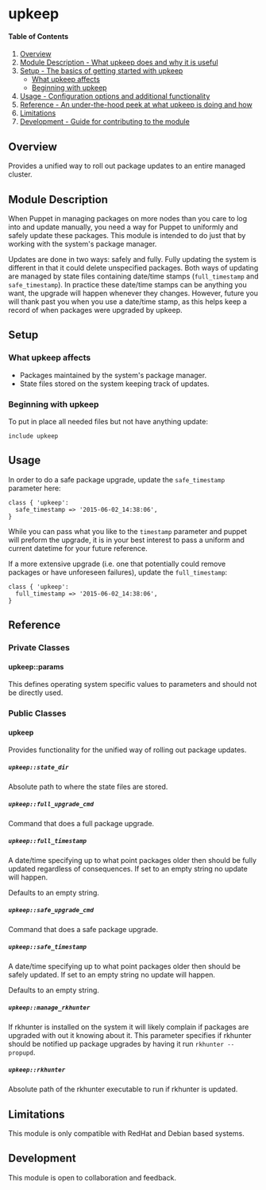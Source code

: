 # upkeep

#### Table of Contents

1. [Overview](#overview)
2. [Module Description - What upkeep does and why it is useful](#module-description)
3. [Setup - The basics of getting started with upkeep](#setup)
    * [What upkeep affects](#what-upkeep-affects)
    * [Beginning with upkeep](#beginning-with-upkeep)
4. [Usage - Configuration options and additional functionality](#usage)
5. [Reference - An under-the-hood peek at what upkeep is doing and how](#reference)
5. [Limitations](#limitations)
6. [Development - Guide for contributing to the module](#development)

## Overview

Provides a unified way to roll out package updates to an entire managed cluster.

## Module Description

When Puppet in managing packages on more nodes than you care to log into and update manually, you need a way for Puppet to uniformly and safely update these packages.  This module is intended to do just that by working with the system's package manager.

Updates are done in two ways: safely and fully.  Fully updating the system is different in that it could delete unspecified packages. Both ways of updating are managed by state files containing date/time stamps (`full_timestamp` and `safe_timestamp`).  In practice these date/time stamps can be anything you want, the upgrade will happen whenever they changes.  However, future you will thank past you when you use a date/time stamp, as this helps keep a record of when packages were upgraded by upkeep.

## Setup

### What upkeep affects

* Packages maintained by the system's package manager.
* State files stored on the system keeping track of updates.

### Beginning with upkeep

To put in place all needed files but not have anything update:

```puppet
include upkeep
```

## Usage

In order to do a safe package upgrade, update the `safe_timestamp` parameter here:

```puppet
class { 'upkeep':
  safe_timestamp => '2015-06-02_14:38:06',
}
```

While you can pass what you like to the `timestamp` parameter and puppet will preform the upgrade, it is in your best interest to pass a uniform and current datetime for your future reference.

If a more extensive upgrade (i.e. one that potentially could remove packages or have unforeseen failures), update the `full_timestamp`:

```puppet
class { 'upkeep':
  full_timestamp => '2015-06-02_14:38:06',
}
```

## Reference

### Private Classes

#### upkeep::params

This defines operating system specific values to parameters and should not be directly used.

### Public Classes

#### upkeep

Provides functionality for the unified way of rolling out package updates.

##### `upkeep::state_dir`

  Absolute path to where the state files are stored.

##### `upkeep::full_upgrade_cmd`

  Command that does a full package upgrade.

##### `upkeep::full_timestamp`

  A date/time specifying up to what point packages older then should be fully updated regardless of consequences.  If set to an empty string no update will happen.

  Defaults to an empty string.

##### `upkeep::safe_upgrade_cmd`

  Command that does a safe package upgrade.

##### `upkeep::safe_timestamp`

  A date/time specifying up to what point packages older then should be safely updated.  If set to an empty string no update will happen.

  Defaults to an empty string.

##### `upkeep::manage_rkhunter`

  If rkhunter is installed on the system it will likely complain if packages are upgraded with out it knowing about it.  This parameter specifies if rkhunter should be notified up package upgrades by having it run `rkhunter --propupd`.

##### `upkeep::rkhunter`

  Absolute path of the rkhunter executable to run if rkhunter is updated.

## Limitations

This module is only compatible with RedHat and Debian based systems.

## Development

This module is open to collaboration and feedback.
